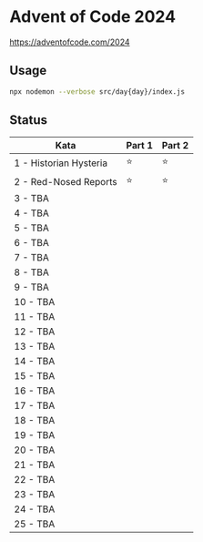 # Advent of Code 2024

https://adventofcode.com/2024

## Usage

```bash
npx nodemon --verbose src/day{day}/index.js
```

## Status

| Kata                   | Part 1 | Part 2 |
| ---------------------- | ------ | ------ |
| 1 - Historian Hysteria | ⭐     | ⭐     |
| 2 - Red-Nosed Reports  | ⭐     | ⭐     |
| 3 - TBA                |        |        |
| 4 - TBA                |        |        |
| 5 - TBA                |        |        |
| 6 - TBA                |        |        |
| 7 - TBA                |        |        |
| 8 - TBA                |        |        |
| 9 - TBA                |        |        |
| 10 - TBA               |        |        |
| 11 - TBA               |        |        |
| 12 - TBA               |        |        |
| 13 - TBA               |        |        |
| 14 - TBA               |        |        |
| 15 - TBA               |        |        |
| 16 - TBA               |        |        |
| 17 - TBA               |        |        |
| 18 - TBA               |        |        |
| 19 - TBA               |        |        |
| 20 - TBA               |        |        |
| 21 - TBA               |        |        |
| 22 - TBA               |        |        |
| 23 - TBA               |        |        |
| 24 - TBA               |        |        |
| 25 - TBA               |        |        |
